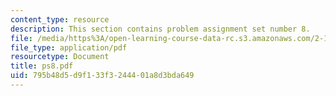 ```yaml
---
content_type: resource
description: This section contains problem assignment set number 8.
file: /media/https%3A/open-learning-course-data-rc.s3.amazonaws.com/2-12-introduction-to-robotics-fall-2005/795b48d5d9f133f3244401a8d3bda649_ps8.pdf
file_type: application/pdf
resourcetype: Document
title: ps8.pdf
uid: 795b48d5-d9f1-33f3-2444-01a8d3bda649
---
```

